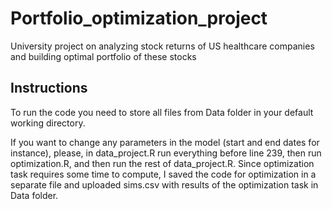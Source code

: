 # Portfolio_optimization_project
University project on analyzing stock returns of US healthcare companies and building optimal portfolio of these stocks
## Instructions ##
To run the code you need to store all files from Data folder in your default working directory.

If you want to change any parameters in the model (start and end dates for instance), please, in data_project.R run everything before line 239, then run optimization.R, and then run the rest of data_project.R. Since optimization task requires some time to compute, I saved the code for optimization in a separate file and uploaded sims.csv with results of the optimization task in Data folder.
